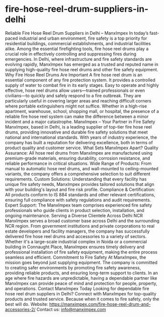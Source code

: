 # fire-hose-reel-drum-suppliers-in-delhi
Reliable Fire Hose Reel Drum Suppliers in Delhi – ManxImpex
In today’s fast-paced industrial and urban environment, fire safety is a top priority for residential buildings, commercial establishments, and industrial facilities alike. Among the essential firefighting tools, fire hose reel drums play a crucial role in effectively controlling and suppressing fires during emergencies. In Delhi, where infrastructure and fire safety standards are evolving rapidly, ManxImpex has emerged as a trusted and reputed name in supplying high-quality fire hose reel drums and other fire safety equipment.
Why Fire Hose Reel Drums Are Important
A fire hose reel drum is an essential component of any fire protection system. It provides a controlled supply of water to combat fire in its early stages. Easy to operate and highly effective, hose reel drums allow users—trained professionals or even civilians—to quickly and safely respond to a fire outbreak. They are particularly useful in covering larger areas and reaching difficult corners where portable extinguishers might not suffice.
Whether in a high-rise apartment, warehouse, school, shopping mall, or hospital, the presence of a reliable fire hose reel system can make the difference between a minor incident and a major catastrophe.
ManxImpex – Your Partner in Fire Safety
ManxImpex, based in Delhi, is a leading supplier of top-tier fire hose reel drums, providing innovative and durable fire safety solutions that meet national and international standards. With years of industry experience, the company has built a reputation for delivering excellence, both in terms of product quality and customer service.
What Sets ManxImpex Apart?
Quality Assurance: All hose reel drums from ManxImpex are manufactured using premium-grade materials, ensuring durability, corrosion resistance, and reliable performance in critical situations.
Wide Range of Products: From manual to automatic hose reel drums, and wall-mounted to ceiling-mounted variants, the company offers a comprehensive selection to suit different requirements.
Custom Solutions: Understanding that every facility has unique fire safety needs, ManxImpex provides tailored solutions that align with your building's layout and fire risk profile.
Compliance & Certification: All products conform to IS 884 standards and other relevant certifications, ensuring full compliance with safety regulations and audit requirements.
Expert Support: The ManxImpex team comprises experienced fire safety professionals who guide clients in product selection, installation, and ongoing maintenance.
Serving a Diverse Clientele Across Delhi NCR
ManxImpex serves a broad customer base across Delhi and the surrounding NCR region. From government institutions and private corporations to real estate developers and facility managers, the company has successfully delivered fire hose reel drums and accessories to a variety of sectors.
Whether it's a large-scale industrial complex in Noida or a commercial building in Connaught Place, ManxImpex ensures timely delivery and professional installation of fire safety equipment, making the entire process seamless and efficient.
Commitment to Fire Safety
At ManxImpex, the mission goes beyond just supplying equipment. The company is committed to creating safer environments by promoting fire safety awareness, providing reliable products, and ensuring long-term support to clients. In an age where fire hazards are unpredictable, having a dependable partner like ManxImpex can provide peace of mind and protection for people, property, and operations.
Contact ManxImpex Today
Looking for dependable fire hose reel drum suppliers in Delhi? Connect with ManxImpex for top-quality products and trusted service. Because when it comes to fire safety, only the best will do.
Website: https://manximpex.com/fire-hose-reel-drum-and-accessories-2/ 
Contact us: info@manximpex.com 

